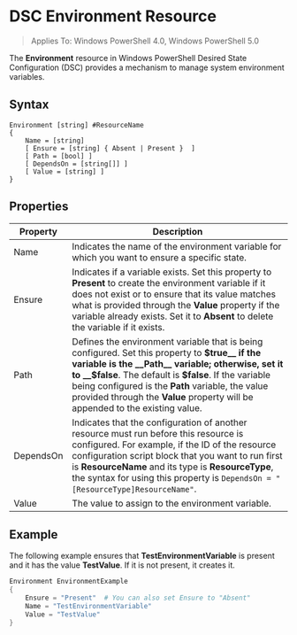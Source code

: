 # DSC Environment Resource

> Applies To: Windows PowerShell 4.0, Windows PowerShell 5.0

The __Environment__ resource in Windows PowerShell Desired State Configuration (DSC) provides a mechanism to manage system environment variables.

## Syntax
``` mof
Environment [string] #ResourceName
{
    Name = [string]
    [ Ensure = [string] { Absent | Present }  ]
    [ Path = [bool] ]
    [ DependsOn = [string[]] ]
    [ Value = [string] ]
}
```

## Properties

|  Property  |  Description   | 
|---|---| 
| Name| Indicates the name of the environment variable for which you want to ensure a specific state.| 
| Ensure| Indicates if a variable exists. Set this property to __Present__ to create the environment variable if it does not exist or to ensure that its value matches what is provided through the __Value__ property if the variable already exists. Set it to __Absent__ to delete the variable if it exists.| 
| Path| Defines the environment variable that is being configured. Set this property to __$true__ if the variable is the __Path__ variable; otherwise, set it to __$false__. The default is __$false__. If the variable being configured is the __Path__ variable, the value provided through the __Value__ property will be appended to the existing value.| 
| DependsOn | Indicates that the configuration of another resource must run before this resource is configured. For example, if the ID of the resource configuration script block that you want to run first is __ResourceName__ and its type is __ResourceType__, the syntax for using this property is `DependsOn = "[ResourceType]ResourceName"`.| 
| Value| The value to assign to the environment variable.| 

## Example

The following example ensures that __TestEnvironmentVariable__ is present and it has the value __TestValue__. If it is not present, it creates it.

```powershell
Environment EnvironmentExample
{
    Ensure = "Present"  # You can also set Ensure to "Absent"
    Name = "TestEnvironmentVariable"
    Value = "TestValue"
}
```
